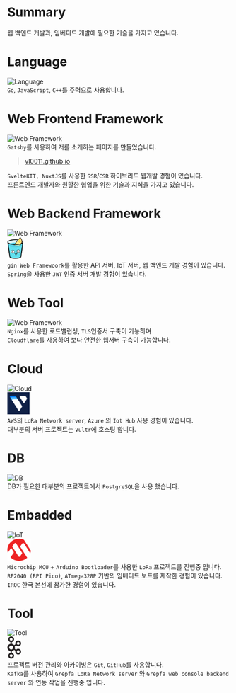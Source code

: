 # Summary
웹 백엔드 개발과, 임베디드 개발에 필요한 기술을 가지고 있습니다.

# Language
![Language](https://skillicons.dev/icons?i=go,c,cpp,cs,java,kotlin,js,css,html,py,md)  
`Go`, `JavaScript`, `C++`를 주력으로 사용합니다.

# Web Frontend Framework
![Web Framework](https://skillicons.dev/icons?i=react,gatsby,vue,svelte,bootstrap,tailwind,next,nuxt)  
`Gatsby`를 사용하여 저를 소개하는 페이지를 만들었습니다.
>[vl0011.github.io](https://vl0011.github.io)  

`SvelteKIT, NuxtJS`를 사용한 `SSR`/`CSR` 하이브리드 웹개발 경험이 있습니다.  
프론트엔드 개발자와 원할한 협업을 위한 기술과 지식을 가지고 있습니다.

# Web Backend Framework
![Web Framework](https://skillicons.dev/icons?i=ktor,flask,express,nodejs,spring,nest)  
<a href="https://github.com/gin-gonic/gin"><img src="https://raw.githubusercontent.com/gin-gonic/logo/master/color.png" height=50></a>  
`gin Web Framewoork`를 활용한 API 서버, IoT 서버, 웹 백엔드 개발 경험이 있습니다.  
`Spring`을 사용한 `JWT` 인증 서버 개발 경험이 있습니다.

# Web Tool
![Web Framework](https://skillicons.dev/icons?i=nginx,cloudflare)  
`Nginx`를 사용한 로드밸런싱, `TLS`인증서 구축이 가능하며  
`Cloudflare`를 사용하여 보다 안전한 웹서버 구측이 가능합니다.

# Cloud
![Cloud](https://skillicons.dev/icons?i=aws,azure,gcp)  
<a href="https://www.vultr.com/"><img src="logo/vultr.svg" height=50></a>  
`AWS`의 `LoRa Network server`, `Azure` 의 `Iot Hub` 사용 경험이 있습니다.  
대부분의 서버 프로젝트는 `Vultr`에 호스팅 합니다.

# DB
![DB](https://skillicons.dev/icons?i=postgres,sqlite)  
DB가 필요한 대부분의 프로젝트에서 `PostgreSQL`을 사용 했습니다.

# Embadded
![IoT](https://skillicons.dev/icons?i=arduino,raspberrypi,linux)  
<a href="https://www.microchip.com/"><img src="logo/MCHP.svg" height=50></a>  
`Microchip MCU` + `Arduino Bootloader`를 사용한 `LoRa` 프로젝트를 진행중 입니다.  
`RP2040 (RPI Pico)`, `ATmega328P` 기반의 임베디드 보드를 제작한 경험이 있습니다.  
`IROC` 한국 본선에 참가한 경험이 있습니다.

# Tool
![Tool](https://skillicons.dev/icons?i=linux,git,github,docker,cmake,idea,vscode,gradle,maven,bash)  
<a href="https://kafka.apache.org/"><img src="logo/kafka.svg" height=50></a>  
프로젝트 버전 관리와 아카이빙은 `Git`, `GitHub`를 사용합니다.  
`Kafka`를 사용하여 `Grepfa LoRa Network server` 와 `Grepfa web console backend server` 와 연동 작업을 진행중 입니다.